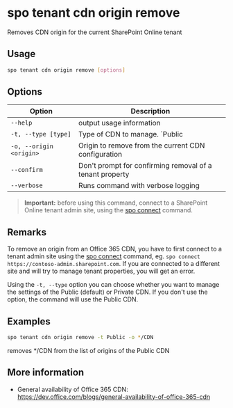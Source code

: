 # spo tenant cdn origin remove

Removes CDN origin for the current SharePoint Online tenant

## Usage

```sh
spo tenant cdn origin remove [options]
```

## Options

Option|Description
------|-----------
`--help`|output usage information
`-t, --type [type]`|Type of CDN to manage. `Public|Private`. Default `Public`
`-o, --origin <origin>`|Origin to remove from the current CDN configuration
`--confirm`|Don't prompt for confirming removal of a tenant property
`--verbose`|Runs command with verbose logging

> **Important:** before using this command, connect to a SharePoint Online tenant admin site, using the [spo connect](connect.md) command.

## Remarks

To remove an origin from an Office 365 CDN, you have to first connect to a tenant admin site using the
[spo connect](connect.md) command, eg. `spo connect https://contoso-admin.sharepoint.com`.
If you are connected to a different site and will try to manage tenant properties,
you will get an error.

Using the `-t, --type` option you can choose whether you want to manage the settings of
the Public (default) or Private CDN. If you don't use the option, the command will use the Public CDN.

## Examples

```sh
spo tenant cdn origin remove -t Public -o */CDN
```

removes */CDN from the list of origins of the Public CDN

## More information

- General availability of Office 365 CDN: https://dev.office.com/blogs/general-availability-of-office-365-cdn

